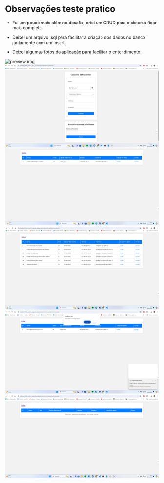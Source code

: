 # Observações teste pratico

- Fui um pouco mais além no desafio, criei um CRUD para o sistema ficar mais completo.

- Deixei um arquivo .sql para facilitar a criação dos dados no banco juntamente com um insert.

- Deixei algumas fotos da aplicação para facilitar o entendimento.

 ![preview img](/preview.png)
 ![preview img](/preview1.png)
 ![preview img](/preview2.png.png)
 ![preview img](/preview3.png.png)
 ![preview img](/preview4.png.png)
 ![preview img](/preview5.png)
